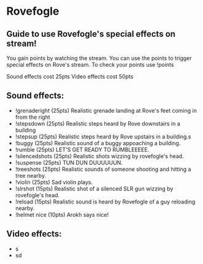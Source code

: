 # Rovefogle

## Guide to use Rovefogle's special effects on stream!

You gain points by watching the stream. You can use the points to trigger special effects on Rove's stream.
To check your points use !points

Sound effects cost 25pts
Video effects cost 50pts

## Sound effects:

* !grenaderight   (25pts)   Realistic grenade landing at Rove's feet coming in from the right
* !stepsdown      (25pts)   Realistic steps heard by Rove downstairs in a building
* !stepsup        (25pts)   Realistic steps heard by Rove upstairs in a building.s
* !buggy          (25pts)   Realistic sound of a buggy appoaching a building.
* !rumble         (25pts)   LET'S GET READY TO RUMBLEEEEE.
* !silencedshots  (25pts)   Realistic shots wizzing by rovefogle's head.
* !suspense       (25pts)   TUN DUN DUUUUUUN.
* !treeshots      (25pts)   Realistic sounds of someone shooting and hitting a tree nearby.
* !violin         (25pts)   Sad violin plays.
* !slrshot        (15pts)   Realistic shot of a silenced SLR gun wizzing by rovefogle's head.
* !reload         (15pts)   Realistic sound is heard by Rovefogle of a guy reloading nearby.
* !helmet nice    (10pts)   Arokh says nice!	

## Video effects:

* s
* sd
